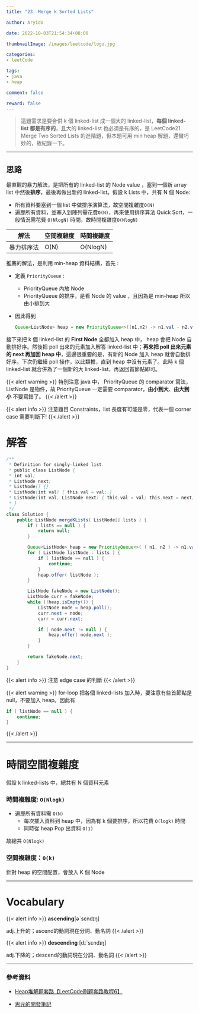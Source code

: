```yaml
---
title: "23. Merge k Sorted Lists"

author: Aryido

date: 2022-10-03T21:54:34+08:00

thumbnailImage: /images/leetcode/logo.jpg

categories:
- leetCode

tags:
- java
- heap

comment: false

reward: false
---
```

<!--BODY-->
>這題需求是要合併 k 個 linked-list 成一個大的 linked-list，**每個 linked-list 都是有序的**，且大的 linked-list 也必須是有序的，是 LeetCode21. Merge Two Sorted Lists 的進階題，但本題可用 min heap 解題，還蠻巧妙的，故紀錄一下。
<!--more-->

---

## 思路
最直觀的暴力解法，是把所有的 linked-list 的 Node value ，塞到一個新 array list 中然後**排序**，最後再做出新的 linked-list。假設 k Lists 中，共有 N 個 Node:
- 所有資料要塞到一個 list 中做排序演算法，故空間複雜度```O(N)```
- 遍歷所有資料，並塞入到陣列需花費```O(N)```，再來使用排序算法 Quick Sort，一般情況需花費 ```O(NlogN)``` 時間，故時間複雜度```O(NlogN)```

| 解法             | 空間複雜度 | 時間複雜度 |
|------------------|----------|----------|
| 暴力排序法       | O(N)     | O(NlogN) |

推薦的解法，是利用 min-heap 資料結構，首先 :
- 定義 ```PriorityQueue``` :
  - PriorityQueue 內放 Node
  - PriorityQueue 的排序，是看 Node 的 value ，且因為是 min-heap 所以由小排到大

- 因此得到
    ```java
    Queue<ListNode> heap = new PriorityQueue<>((n1,n2) -> n1.val - n2.val);
    ```

接下來把 k 個 linked-list 的 **First Node** 全都加入 heap 中， heap 會把 Node 自動排好序。然後把 poll 出來的元素加入解答 linked-list 中；**再來把 poll 出來元素的 next 再加回 heap 中**，這邊很重要的是，有新的 Node 加入  heap 就會自動排好序。下次仍繼續 poll 操作，以此類推，直到 heap 中沒有元素了。此時 k 個linked-list 就合併為了一個新的大 linked-list，再返回首節點即可。

{{< alert warning >}}
特別注意 java 中， PriorityQueue 的 comparator 寫法，ListNode 是物件，故 PriorityQueue 一定需要 comparator，**由小到大**、**由大到小** 不要寫錯了。
{{< /alert >}}

{{< alert info >}}
注意題目 Constraints，list 長度有可能是零，代表一個 corner case 需要判斷下!
{{< /alert >}}


# 解答
```java
/**
 * Definition for singly-linked list.
 * public class ListNode {
 * int val;
 * ListNode next;
 * ListNode() {}
 * ListNode(int val) { this.val = val; }
 * ListNode(int val, ListNode next) { this.val = val; this.next = next; }
 * }
 */
class Solution {
	public ListNode mergeKLists( ListNode[] lists ) {
		if ( lists == null ) {
			return null;
		}

		Queue<ListNode> heap = new PriorityQueue<>( ( n1, n2 ) -> n1.val - n2.val );
		for ( ListNode listNode : lists ) {
			if ( listNode == null ) {
				continue;
			}
			heap.offer( listNode );
		}

		ListNode fakeNode = new ListNode();
		ListNode curr = fakeNode;
		while (!heap.isEmpty()) {
			ListNode node = heap.poll();
			curr.next = node;
			curr = curr.next;

			if ( node.next != null ) {
				heap.offer( node.next );
			}
		}

		return fakeNode.next;
	}
}
```

{{< alert info >}}
注意 edge case 的判斷
{{< /alert >}}

{{< alert warning >}}
for-loop 把各個 linked-lists 加入時，要注意有些首節點是 null，不要加入 heap。因此有
```java
if ( listNode == null ) {
	continue;
}
```
{{< /alert >}}

---

# 時間空間複雜度
假設 k linked-lists 中，總共有 N 個資料元素
### 時間複雜度: ```O(Nlogk)```
- 遍歷所有資料需 ```O(N)```
  - 每次插入資料到 heap 中，因為有 k 個要排序，所以花費 ```O(logk)``` 時間
  - 同時從 heap Pop 出資料 ```O(1)```

故總共 ```O(Nlogk)```

### 空間複雜度：```O(k)```
針對 heap 的空間配置，會放入 K 個 Node

---
# Vocabulary

{{< alert info >}}
**ascending**[əˋsɛndɪŋ]

adj.上升的；ascend的動詞現在分詞、動名詞
{{< /alert >}}

{{< alert info >}}
**descending** [dɪˋsɛndɪŋ]

adj.下降的；descend的動詞現在分詞、動名詞
{{< /alert >}}


---
### 參考資料

- [Heap堆解题套路【LeetCode刷题套路教程6】](https://www.youtube.com/watch?v=vIXf2M37e0k&list=PLV5qT67glKSErHD66rKTfqerMYz9OaTOs&index=6)

- [思元的開發筆記](https://dev.twsiyuan.com/2017/11/leetcode-merge-k-sorted-lists.html)
